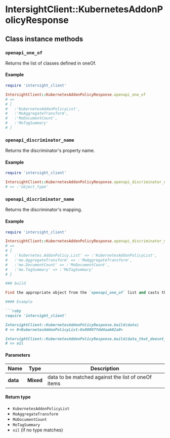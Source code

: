 # IntersightClient::KubernetesAddonPolicyResponse

## Class instance methods

### `openapi_one_of`

Returns the list of classes defined in oneOf.

#### Example

```ruby
require 'intersight_client'

IntersightClient::KubernetesAddonPolicyResponse.openapi_one_of
# =>
# [
#   :'KubernetesAddonPolicyList',
#   :'MoAggregateTransform',
#   :'MoDocumentCount',
#   :'MoTagSummary'
# ]
```

### `openapi_discriminator_name`

Returns the discriminator's property name.

#### Example

```ruby
require 'intersight_client'

IntersightClient::KubernetesAddonPolicyResponse.openapi_discriminator_name
# => :'object_type'
```

### `openapi_discriminator_name`

Returns the discriminator's mapping.

#### Example

```ruby
require 'intersight_client'

IntersightClient::KubernetesAddonPolicyResponse.openapi_discriminator_mapping
# =>
# {
#   :'kubernetes.AddonPolicy.List' => :'KubernetesAddonPolicyList',
#   :'mo.AggregateTransform' => :'MoAggregateTransform',
#   :'mo.DocumentCount' => :'MoDocumentCount',
#   :'mo.TagSummary' => :'MoTagSummary'
# }

### build

Find the appropriate object from the `openapi_one_of` list and casts the data into it.

#### Example

```ruby
require 'intersight_client'

IntersightClient::KubernetesAddonPolicyResponse.build(data)
# => #<KubernetesAddonPolicyList:0x00007fdd4aab02a0>

IntersightClient::KubernetesAddonPolicyResponse.build(data_that_doesnt_match)
# => nil
```

#### Parameters

| Name | Type | Description |
| ---- | ---- | ----------- |
| **data** | **Mixed** | data to be matched against the list of oneOf items |

#### Return type

- `KubernetesAddonPolicyList`
- `MoAggregateTransform`
- `MoDocumentCount`
- `MoTagSummary`
- `nil` (if no type matches)


